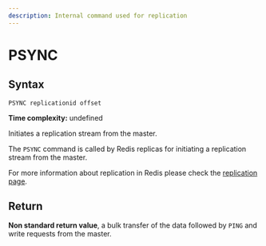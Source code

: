```yaml
---
description: Internal command used for replication
---
```


# PSYNC

## Syntax

    PSYNC replicationid offset

**Time complexity:** undefined

Initiates a replication stream from the master.

The `PSYNC` command is called by Redis replicas for initiating a replication
stream from the master.

For more information about replication in Redis please check the
[replication page][tr].

[tr]: https://redis.io/topics/replication

## Return

**Non standard return value**, a bulk transfer of the data followed by `PING` and write requests from the master.
